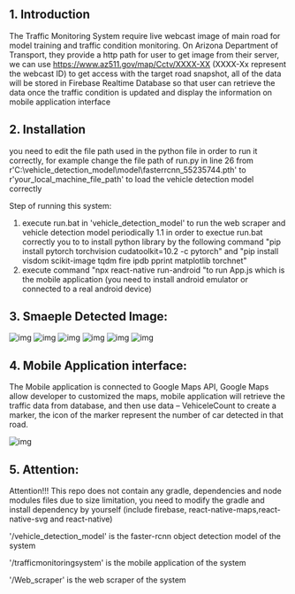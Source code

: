 ## 1. Introduction
The Traffic Monitoring System require live webcast image of main road for model training and traffic condition monitoring. On Arizona Department of Transport, they provide a http path for user to get image from their server, we can use https://www.az511.gov/map/Cctv/XXXX-XX (XXXX-Xx represent the webcast ID) to get access with the target road snapshot, all of the data will be stored in Firebase Realtime Database so that user can retrieve the data once the traffic condition is updated and display the information on mobile application interface

## 2. Installation
you need to edit the file path used in the python file in order to run it correctly, for example change the file path of run.py in line 26 from r'C:\vehicle_detection_model\model\fasterrcnn_55235744.pth' to r'your_local_machine_file_path' to load the vehicle detection model correctly

Step of running this system:
1. execute run.bat in 'vehicle_detection_model' to run the web scraper and vehicle detection model periodically
	1.1 in order to exectue run.bat correctly you to to install python library by the following command "pip install pytorch torchvision cudatoolkit=10.2 -c pytorch" and "pip install visdom scikit-image tqdm fire ipdb pprint matplotlib torchnet"
2. execute  command "npx react-native run-android "to run App.js which is the mobile application (you need to install android emulator or connected to a real android device)

## 3. Smaeple Detected Image:

![img](vehicle_detection_model/imgs/90th_st_detected.jpg)
![img](vehicle_detection_model/imgs/camelback_rd_detected.jpg)
![img](vehicle_detection_model/imgs/glendale_ave_detected.jpg)
![img](vehicle_detection_model/imgs/mcdowell_rd_detected.jpg)
![img](vehicle_detection_model/imgs/northern_ave_detected.jpg)
![img](vehicle_detection_model/imgs/via_de_ventura_detected.jpg)

## 4.  Mobile Application interface:
The Mobile application is connected to Google Maps API, Google Maps allow developer to customized the maps, mobile application will retrieve the traffic data from database, and then use data – VehiceleCount to create a marker, the icon of the marker represent the number of car detected in that road.

![img](imgs/image.png)

## 5.  Attention:
Attention!!!
This repo does not contain any gradle, dependencies and node modules files due to size limitation, you need to modify the gradle and install dependency by yourself (include firebase, react-native-maps,react-native-svg and react-native)

'/vehicle_detection_model' is the faster-rcnn object detection model of the system

'/trafficmonitoringsystem' is the mobile application of the system

'/Web_scraper' is the web scraper of the system
